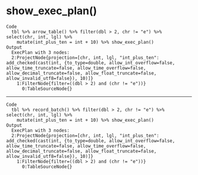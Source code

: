 # show_exec_plan()

    Code
      tbl %>% arrow_table() %>% filter(dbl > 2, chr != "e") %>% select(chr, int, lgl) %>%
        mutate(int_plus_ten = int + 10) %>% show_exec_plan()
    Output
      ExecPlan with 3 nodes:
      2:ProjectNode{projection=[chr, int, lgl, "int_plus_ten": add_checked(cast(int, {to_type=double, allow_int_overflow=false, allow_time_truncate=false, allow_time_overflow=false, allow_decimal_truncate=false, allow_float_truncate=false, allow_invalid_utf8=false}), 10)]}
        1:FilterNode{filter=((dbl > 2) and (chr != "e"))}
          0:TableSourceNode{}

---

    Code
      tbl %>% record_batch() %>% filter(dbl > 2, chr != "e") %>% select(chr, int, lgl) %>%
        mutate(int_plus_ten = int + 10) %>% show_exec_plan()
    Output
      ExecPlan with 3 nodes:
      2:ProjectNode{projection=[chr, int, lgl, "int_plus_ten": add_checked(cast(int, {to_type=double, allow_int_overflow=false, allow_time_truncate=false, allow_time_overflow=false, allow_decimal_truncate=false, allow_float_truncate=false, allow_invalid_utf8=false}), 10)]}
        1:FilterNode{filter=((dbl > 2) and (chr != "e"))}
          0:TableSourceNode{}

